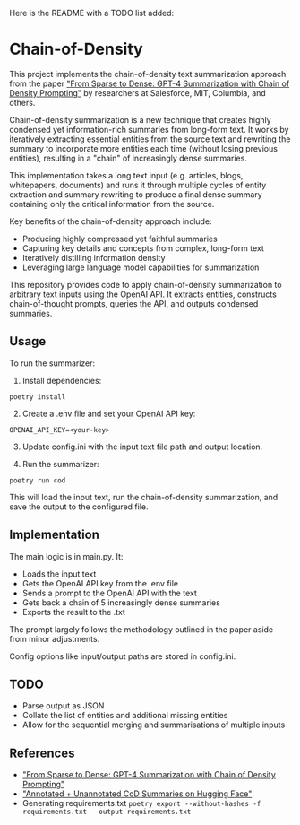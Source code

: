 Here is the README with a TODO list added:

# Chain-of-Density

This project implements the chain-of-density text summarization approach from the paper ["From Sparse to Dense: GPT-4 Summarization with Chain of Density Prompting"](https://arxiv.org/pdf/2309.04269.pdf) by researchers at Salesforce, MIT, Columbia, and others. 

Chain-of-density summarization is a new technique that creates highly condensed yet information-rich summaries from long-form text. It works by iteratively extracting essential entities from the source text and rewriting the summary to incorporate more entities each time (without losing previous entities), resulting in a "chain" of increasingly dense summaries.

This implementation takes a long text input (e.g. articles, blogs, whitepapers, documents) and runs it through multiple cycles of entity extraction and summary rewriting to produce a final dense summary containing only the critical information from the source.

Key benefits of the chain-of-density approach include:

- Producing highly compressed yet faithful summaries
- Capturing key details and concepts from complex, long-form text
- Iteratively distilling information density
- Leveraging large language model capabilities for summarization

This repository provides code to apply chain-of-density summarization to arbitrary text inputs using the OpenAI API. It extracts entities, constructs chain-of-thought prompts, queries the API, and outputs condensed summaries.

## Usage

To run the summarizer:

1. Install dependencies:

```
poetry install 
```

2. Create a .env file and set your OpenAI API key:

```
OPENAI_API_KEY=<your-key>
```

3. Update config.ini with the input text file path and output location.

4. Run the summarizer: 

```
poetry run cod
```

This will load the input text, run the chain-of-density summarization, and save the output to the configured file.

## Implementation

The main logic is in main.py. It:

- Loads the input text
- Gets the OpenAI API key from the .env file  
- Sends a prompt to the OpenAI API with the text
- Gets back a chain of 5 increasingly dense summaries
- Exports the result to the .txt

The prompt largely follows the methodology outlined in the paper aside from minor adjustments. 

Config options like input/output paths are stored in config.ini.

## TODO

- Parse output as JSON
- Collate the list of entities and additional missing entities
- Allow for the sequential merging and summarisations of multiple inputs

## References

- ["From Sparse to Dense: GPT-4 Summarization with Chain of Density Prompting"](https://arxiv.org/pdf/2309.04269.pdf)
- ["Annotated + Unannotated CoD Summaries on Hugging Face"](https://huggingface.co/datasets/griffin/chain_of_density/)
- Generating requirements.txt `poetry export --without-hashes -f requirements.txt --output requirements.txt`